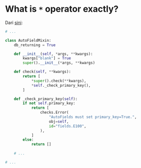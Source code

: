 # What is `*` operator exactly?

Dari [sini](https://github.com/django/django/blob/761946f8e1b6d725f83fa4f3b04ca9750f486009/django/db/models/fields/__init__.py#L2770):

```python
# ...

class AutoFieldMixin:
    db_returning = True

    def __init__(self, *args, **kwargs):
        kwargs["blank"] = True
        super().__init__(*args, **kwargs)

    def check(self, **kwargs):
        return [
            *super().check(**kwargs),
            *self._check_primary_key(),
        ]

    def _check_primary_key(self):
        if not self.primary_key:
            return [
                checks.Error(
                    "AutoFields must set primary_key=True.",
                    obj=self,
                    id="fields.E100",
                ),
            ]
        else:
            return []
    
    # ...

# ...
```